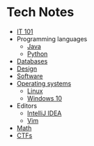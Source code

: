 # Tech Notes

- [IT 101](notes/it101/README.md)
- Programming languages
    - [Java](notes/java/README.md)
    - [Python](notes/python/README.md)
- [Databases](notes/databases/README.md)
- [Design](notes/design/README.md)
- [Software](notes/software/README.md)
- [Operating systems](notes/operating-systems/README.md)
    - [Linux](notes/operating-systems/linux/README.md)
    - [Windows 10](notes/operating-systems/win10/README.md)
- Editors
    - [IntelliJ IDEA](notes/editors/intellij-idea.md)
    - [Vim](notes/editors/vim/README.md)
- [Math](notes/math.md)
- [CTFs](notes/ctf/README.md)
